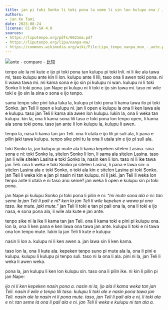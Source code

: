 ```yaml
---
title: jan pi toki Sonko li toki pona la seme li sin lon kulupu ona / 人之言Sonko兮言善时何兮新于团伊
authors:
- jan Ke Tami
date: 2023-08-24
license: CC-BY-SA 4.0
sources:
- https://liputenpo.org/pdfs/0021ma.pdf
- https://liputenpo.org/lipu/nanpa-ma/
- https://commons.wikimedia.org/wiki/File:Lipu_tenpo_nanpa_mun_-_ante.png
---
```


![ante - compare - 比较](https://upload.wikimedia.org/wikipedia/commons/5/51/Lipu_tenpo_nanpa_mun_-_ante.png)

tenpo ale la mi kute e ijo pi toki pona tan kulupu pi toki Inli. ni li ike ala tawa mi, taso kulupu ante kin li lon. kulupu ante li lili, taso ona li awen toki pona. ni li wawa tawa mi. mi kama sona e ijo sin pi kulupu ni wan. kulupu ni li toki Sonko li toki pona. jan Nape pi kulupu ni li toki e ijo sin tawa mi. taso mi wile toki e ijo sin la sina o sona e ijo tenpo.

sama tenpo sike pini luka luka la, kulupu pi toki pona li kama tawa ilo pi toki Sonko. jan Teli li open e kulupu ni. jan li open e kulupu la ona li ken lawa ale e kulupu. taso jan Teli li kama ala awen lon kulupu. lukin la, ona li weka tan kulupu. kin la, ona li kama sona lili taso e toki pona lon tenpo open, li kama ala sona toki pona. taso jan ante li lon kulupu la, kulupu li awen.

tenpo la, nasa li kama tan jan Teli. ona li utala e ijo lili pi suli ala, li pana e pilin jaki tawa kulupu. tenpo sike pini tu la ona li utala sin e ijo pi suli ala.

toki Sonko la, jan kulupu pi mute ala li kama kepeken sitelen Lasina. sina sona e ni: toki Sonko la, sitelen Sonko li lon, li sama ala sitelen Lasina. taso jan li wile sitelen Lasina e toki Sonko la, nasin ken li lon. taso ni li ike tawa jan Teli. ona li weka e toki Sonko pi sitelen Lasina, li pana e lawa sin: o sitelen Lasina ala e toki Sonko, o toki ala kin e sitelen Lasina pi toki Sonko. jan Teli li weka kin e jan pi nasin ni tan kulupu. ni li jaki. jan Teli li weka lon tenpo ante li utala e ni taso anu seme? jan weka li open e kulupu sin pi toki pona.

jan Nape pi kulupu Sonko pi toki pona li pilin e ni: *“mi mute sona ala e ni: tan seme la jan Teli li pali e ni? ken la jan Teli li wile kepeken e wawa pi ona taso. ike mute. jaki mute.*” jan Teli li toki e tan pi pali ona la, ona li toki e ijo nasa, e sona pona ala, li wile ala kute e jan ante.

tenpo sike ni la ike li kama tan jan Teli. ona li kama toki e pini pi kulupu ona. lon la, ona li ken pana e ken lawa ona tawa jan ante. kulupu li toki e ni tawa ona lon tenpo mute. lukin la jan Teli li kute e kulupu:

nasin li lon a. kulupu ni li ken awen a. jan lawa sin li ken kama.

taso lon la, ona li kute ala. kepeken tenpo suno pi mute ala la, ona li pini e kulupu. kulupu li kulupu pi tenpo suli. taso ni la ona li ala. pini ni la, jan Teli li weka li awen weka.

pona la, jan kulupu li ken lon kulupu sin. taso ona li pilin ike. ni kin li pilin pi jan Nape:

*ijo ni li ken kepeken nasin pona a. nasin ni la, ijo ala li kama weka tan jan Teli. nasin li wile e tenpo lili taso. kulupu li toki ale e nasin pona tawa jan Teli. nasin ale la nasin ni li pona mute. taso, jan Teli li pali ala e ni, li toki ala e ni: tan seme la ona li pali ala e ni. jan Teli li weka e kulupu ni tan ala a.*